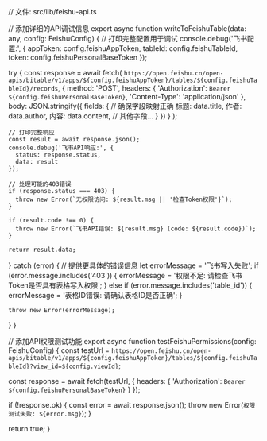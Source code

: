 // 文件: src/lib/feishu-api.ts

// 添加详细的API调试信息
export async function writeToFeishuTable(data: any, config: FeishuConfig) {
  // 打印完整配置用于调试
  console.debug('飞书配置:', {
    appToken: config.feishuAppToken,
    tableId: config.feishuTableId,
    token: config.feishuPersonalBaseToken
  });
  
  try {
    const response = await fetch(
      `https://open.feishu.cn/open-apis/bitable/v1/apps/${config.feishuAppToken}/tables/${config.feishuTableId}/records`,
      {
        method: 'POST',
        headers: {
          'Authorization': `Bearer ${config.feishuPersonalBaseToken}`,
          'Content-Type': 'application/json'
        },
        body: JSON.stringify({
          fields: {
            // 确保字段映射正确
            标题: data.title,
            作者: data.author,
            内容: data.content,
            // 其他字段...
          }
        })
      }
    );

    // 打印完整响应
    const result = await response.json();
    console.debug('飞书API响应:', {
      status: response.status,
      data: result
    });

    // 处理可能的403错误
    if (response.status === 403) {
      throw new Error(`无权限访问: ${result.msg || '检查Token权限'}`);
    }
    
    if (result.code !== 0) {
      throw new Error(`飞书API错误: ${result.msg} (code: ${result.code})`);
    }
    
    return result.data;
  } catch (error) {
    // 提供更具体的错误信息
    let errorMessage = '飞书写入失败';
    if (error.message.includes('403')) {
      errorMessage = '权限不足: 请检查飞书Token是否具有表格写入权限';
    } else if (error.message.includes('table_id')) {
      errorMessage = '表格ID错误: 请确认表格ID是否正确';
    }
    
    throw new Error(errorMessage);
  }
}

// 添加API权限测试功能
export async function testFeishuPermissions(config: FeishuConfig) {
  const testUrl = `https://open.feishu.cn/open-apis/bitable/v1/apps/${config.feishuAppToken}/tables/${config.feishuTableId}?view_id=${config.viewId}`;
  
  const response = await fetch(testUrl, {
    headers: {
      'Authorization': `Bearer ${config.feishuPersonalBaseToken}`
    }
  });
  
  if (!response.ok) {
    const error = await response.json();
    throw new Error(`权限测试失败: ${error.msg}`);
  }
  
  return true;
}